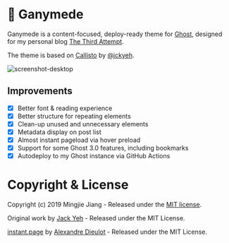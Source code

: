 # 💫 Ganymede

Ganymede is a content-focused, deploy-ready theme for [Ghost](http://github.com/tryghost/ghost/), designed for my personal blog [The Third Attempt](https://blog.mingjie.info).

The theme is based on [Callisto](https://github.com/jckyeh/Callisto-Ghost-Theme) by [@jckyeh](https://github.com/jckyeh/).

![screenshot-desktop](https://asset.mingjie.info/ganymede.png)

## Improvements

- [x] Better font & reading experience
- [x] Better structure for repeating elements
- [x] Clean-up unused and unnecessary elements
- [x] Metadata display on post list
- [x] Almost instant pageload via hover preload
- [x] Support for some Ghost 3.0 features, including bookmarks
- [x] Autodeploy to my Ghost instance via GitHub Actions

# Copyright & License

Copyright (c) 2019 Mingjie Jiang - Released under the [MIT license](LICENSE).

Original work by [Jack Yeh](https://github.com/jckyeh/) - Released under the MIT License.

[instant.page](https://github.com/instantpage/instant.page/) by [Alexandre Dieulot](https://dieulot.fr/) - Released under the MIT License.